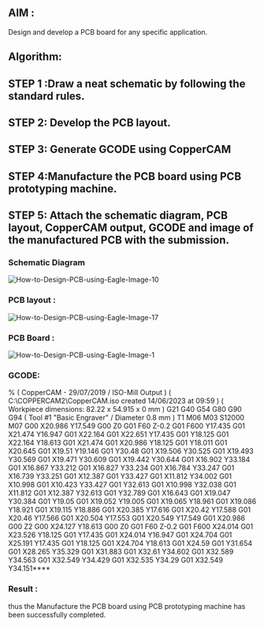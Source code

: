 ## AIM :
Design and develop a PCB board for any specific application.
## Algorithm:
## STEP 1 :Draw a neat schematic by following the standard rules.

## STEP 2: Develop the PCB layout.

## STEP 3: Generate GCODE using CopperCAM

## STEP 4:Manufacture the PCB board using PCB prototyping machine.

## STEP 5: Attach the schematic diagram, PCB layout, CopperCAM output, GCODE and image of the manufactured PCB with the submission.

### Schematic Diagram
![How-to-Design-PCB-using-Eagle-Image-10](https://github.com/Balajibal/PCB-MiniProject/assets/75234946/f61804de-e29b-43e8-8fd4-5312508c2ba7)


###  PCB layout :
![How-to-Design-PCB-using-Eagle-Image-17](https://github.com/Balajibal/PCB-MiniProject/assets/75234946/c426ccda-5750-47fe-86f0-6d9944c5db70)

###  PCB Board :
![How-to-Design-PCB-using-Eagle-Image-1](https://github.com/Balajibal/PCB-MiniProject/assets/75234946/4b15cd4d-58aa-49b3-a95a-fd082515e4c0)





### GCODE:
%
( CopperCAM - 29/07/2019 / ISO-Mill Output )
( C:\COPPERCAM2\CopperCAM.iso created 14/06/2023 at 09:59 )
( Workpiece dimensions: 82.22 x 54.915 x 0 mm )
G21 G40 G54
G80 G90 G94
( Tool #1 "Basic Engraver" / Diameter 0.8 mm )
T1 M06
M03 S12000
M07
G00 X20.986 Y17.549
G00 Z0
G01 F60 Z-0.2
G01 F600 Y17.435
G01 X21.474 Y16.947
G01 X22.164
G01 X22.651 Y17.435
G01 Y18.125
G01 X22.164 Y18.613
G01 X21.474
G01 X20.986 Y18.125
G01 Y18.011
G01 X20.645
G01 X19.51 Y19.146
G01 Y30.48
G01 X19.506 Y30.525
G01 X19.493 Y30.569
G01 X19.471 Y30.609
G01 X19.442 Y30.644
G01 X16.902 Y33.184
G01 X16.867 Y33.212
G01 X16.827 Y33.234
G01 X16.784 Y33.247
G01 X16.739 Y33.251
G01 X12.387
G01 Y33.427
G01 X11.812 Y34.002
G01 X10.998
G01 X10.423 Y33.427
G01 Y32.613
G01 X10.998 Y32.038
G01 X11.812
G01 X12.387 Y32.613
G01 Y32.789
G01 X16.643
G01 X19.047 Y30.384
G01 Y19.05
G01 X19.052 Y19.005
G01 X19.065 Y18.961
G01 X19.086 Y18.921
G01 X19.115 Y18.886
G01 X20.385 Y17.616
G01 X20.42 Y17.588
G01 X20.46 Y17.566
G01 X20.504 Y17.553
G01 X20.549 Y17.549
G01 X20.986
G00 Z2
G00 X24.127 Y18.613
G00 Z0
G01 F60 Z-0.2
G01 F600 X24.014
G01 X23.526 Y18.125
G01 Y17.435
G01 X24.014 Y16.947
G01 X24.704
G01 X25.191 Y17.435
G01 Y18.125
G01 X24.704 Y18.613
G01 X24.59
G01 Y31.654
G01 X28.265 Y35.329
G01 X31.883
G01 X32.61 Y34.602
G01 X32.589 Y34.563
G01 X32.549 Y34.429
G01 X32.535 Y34.29
G01 X32.549 Y34.151****





### Result :
thus the Manufacture the PCB board using PCB prototyping machine has been successfully completed.
